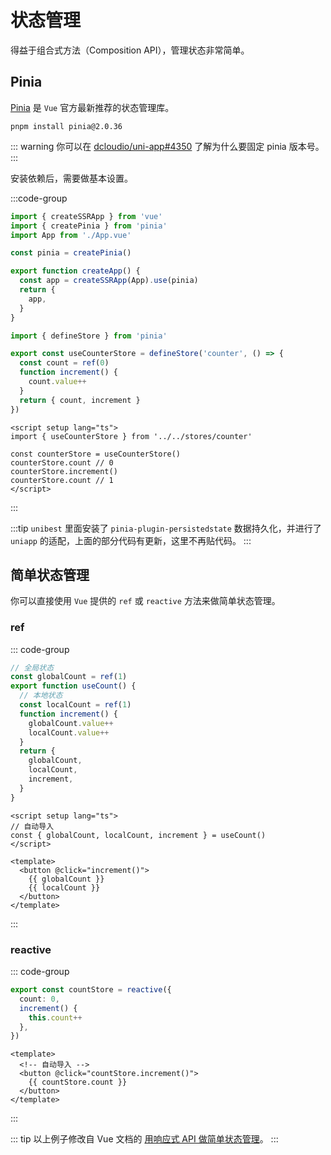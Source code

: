 # 状态管理

得益于组合式方法（Composition API），管理状态非常简单。

## Pinia

[Pinia](https://pinia.vuejs.org/zh/) 是 `Vue` 官方最新推荐的状态管理库。

```shell
pnpm install pinia@2.0.36
```

::: warning
你可以在 [dcloudio/uni-app#4350](https://github.com/dcloudio/uni-app/issues/4350) 了解为什么要固定 pinia 版本号。
:::

安装依赖后，需要做基本设置。

:::code-group

```ts [src/main.ts]
import { createSSRApp } from 'vue'
import { createPinia } from 'pinia'
import App from './App.vue'

const pinia = createPinia()

export function createApp() {
  const app = createSSRApp(App).use(pinia)
  return {
    app,
  }
}
```

```ts [src/stores/counter.ts]
import { defineStore } from 'pinia'

export const useCounterStore = defineStore('counter', () => {
  const count = ref(0)
  function increment() {
    count.value++
  }
  return { count, increment }
})
```

```vue [src/pages/index/index.vue]
<script setup lang="ts">
import { useCounterStore } from '../../stores/counter'

const counterStore = useCounterStore()
counterStore.count // 0
counterStore.increment()
counterStore.count // 1
</script>
```

:::

:::tip
`unibest` 里面安装了 `pinia-plugin-persistedstate` 数据持久化，并进行了 `uniapp` 的适配，上面的部分代码有更新，这里不再贴代码。
:::

## 简单状态管理

你可以直接使用 `Vue` 提供的 `ref` 或 `reactive` 方法来做简单状态管理。

### ref

::: code-group

```ts [src/composables/useCount.ts]
// 全局状态
const globalCount = ref(1)
export function useCount() {
  // 本地状态
  const localCount = ref(1)
  function increment() {
    globalCount.value++
    localCount.value++
  }
  return {
    globalCount,
    localCount,
    increment,
  }
}
```

```vue [src/pages/index.vue]
<script setup lang="ts">
// 自动导入
const { globalCount, localCount, increment } = useCount()
</script>

<template>
  <button @click="increment()">
    {{ globalCount }}
    {{ localCount }}
  </button>
</template>
```

:::

### reactive

::: code-group

```ts [src/stores/count.ts]
export const countStore = reactive({
  count: 0,
  increment() {
    this.count++
  },
})
```

```vue [src/pages/index.vue]
<template>
  <!-- 自动导入 -->
  <button @click="countStore.increment()">
    {{ countStore.count }}
  </button>
</template>
```

:::

::: tip
以上例子修改自 Vue 文档的 [用响应式 API 做简单状态管理](https://cn.vuejs.org/guide/scaling-up/state-management.html#simple-state-management-with-reactivity-api)。
:::
